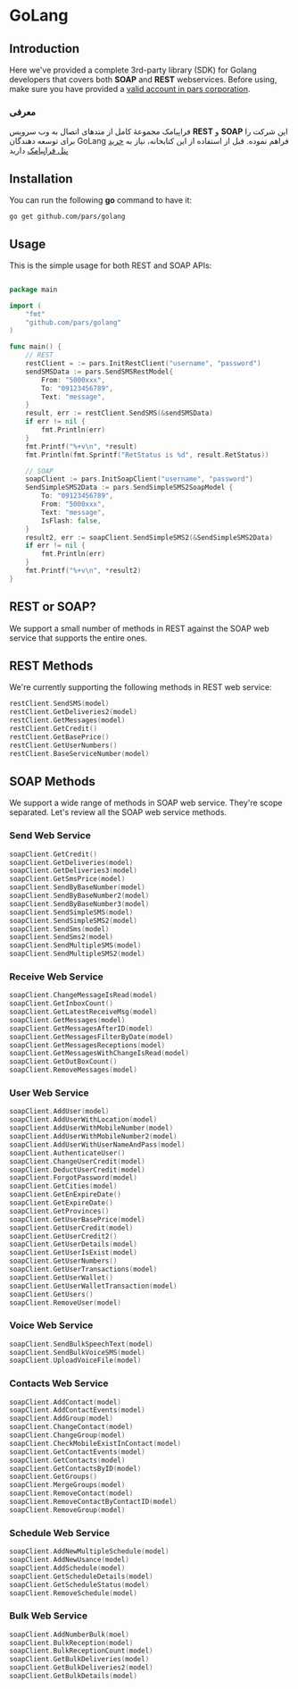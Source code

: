 # GoLang

## Introduction
Here we've provided a complete 3rd-party library (SDK) for Golang developers that covers both **SOAP** and **REST** webservices. Before using, make sure you have provided a [valid account in pars corporation](https://pars.ir/start/).

### معرفی
فراپیامک مجموعۀ کامل از متدهای اتصال به وب سرویس **REST** و **SOAP** این شرکت را برای توسعه دهندگان GoLang فراهم نموده. قبل از استفاده از این کتابخانه، نیاز به [خرید پنل فراپیامک](https://pars.ir/start/) دارید

## Installation
You can run the following **go** command to have it:

```
go get github.com/pars/golang
```

## Usage
This is the simple usage for both REST and SOAP APIs:
```go

package main

import (
	"fmt"
	"github.com/pars/golang"
)

func main() {
    // REST
    restClient = := pars.InitRestClient("username", "password")
    sendSMSData := pars.SendSMSRestModel{
        From: "5000xxx",
        To: "09123456789",
        Text: "message",
    }
    result, err := restClient.SendSMS(&sendSMSData)
    if err != nil {
        fmt.Println(err)
    }
    fmt.Printf("%+v\n", *result)
    fmt.Println(fmt.Sprintf("RetStatus is %d", result.RetStatus))

    // SOAP
    soapClient := pars.InitSoapClient("username", "password")
    SendSimpleSMS2Data := pars.SendSimpleSMS2SoapModel {
        To: "09123456789",
        From: "5000xxx",
        Text: "message",
        IsFlash: false,
    }
    result2, err := soapClient.SendSimpleSMS2(&SendSimpleSMS2Data)
    if err != nil {
        fmt.Println(err)
    }
    fmt.Printf("%+v\n", *result2)
}
```

## REST or SOAP?
We support a small number of methods in REST against the SOAP web service that supports the entire ones.

## REST Methods
We're currently supporting the following methods in REST web service:

```go
restClient.SendSMS(model)
restClient.GetDeliveries2(model)
restClient.GetMessages(model)
restClient.GetCredit()
restClient.GetBasePrice()
restClient.GetUserNumbers()
restClient.BaseServiceNumber(model)
```

## SOAP Methods
We support a wide range of methods in SOAP web service. They're scope separated. Let's review all the SOAP web service methods.

### Send Web Service

```go
soapClient.GetCredit()
soapClient.GetDeliveries(model)
soapClient.GetDeliveries3(model)
soapClient.GetSmsPrice(model)
soapClient.SendByBaseNumber(model)
soapClient.SendByBaseNumber2(model)
soapClient.SendByBaseNumber3(model)
soapClient.SendSimpleSMS(model)
soapClient.SendSimpleSMS2(model)
soapClient.SendSms(model)
soapClient.SendSms2(model)
soapClient.SendMultipleSMS(model)
soapClient.SendMultipleSMS2(model)
```

### Receive Web Service

```go
soapClient.ChangeMessageIsRead(model)
soapClient.GetInboxCount()
soapClient.GetLatestReceiveMsg(model)
soapClient.GetMessages(model)
soapClient.GetMessagesAfterID(model)
soapClient.GetMessagesFilterByDate(model)
soapClient.GetMessagesReceptions(model)
soapClient.GetMessagesWithChangeIsRead(model)
soapClient.GetOutBoxCount()
soapClient.RemoveMessages(model)
```

### User Web Service

```go
soapClient.AddUser(model)
soapClient.AddUserWithLocation(model)
soapClient.AddUserWithMobileNumber(model)
soapClient.AddUserWithMobileNumber2(model)
soapClient.AddUserWithUserNameAndPass(model)
soapClient.AuthenticateUser()
soapClient.ChangeUserCredit(model)
soapClient.DeductUserCredit(model)
soapClient.ForgotPassword(model)
soapClient.GetCities(model)
soapClient.GetEnExpireDate()
soapClient.GetExpireDate()
soapClient.GetProvinces()
soapClient.GetUserBasePrice(model)
soapClient.GetUserCredit(model)
soapClient.GetUserCredit2()
soapClient.GetUserDetails(model)
soapClient.GetUserIsExist(model)
soapClient.GetUserNumbers()
soapClient.GetUserTransactions(model)
soapClient.GetUserWallet()
soapClient.GetUserWalletTransaction(model)
soapClient.GetUsers()
soapClient.RemoveUser(model)
```

### Voice Web Service

```go
soapClient.SendBulkSpeechText(model)
soapClient.SendBulkVoiceSMS(model)
soapClient.UploadVoiceFile(model)
```

### Contacts Web Service

```go
soapClient.AddContact(model)
soapClient.AddContactEvents(model)
soapClient.AddGroup(model)
soapClient.ChangeContact(model)
soapClient.ChangeGroup(model)
soapClient.CheckMobileExistInContact(model)
soapClient.GetContactEvents(model)
soapClient.GetContacts(model)
soapClient.GetContactsByID(model)
soapClient.GetGroups()
soapClient.MergeGroups(model)
soapClient.RemoveContact(model)
soapClient.RemoveContactByContactID(model)
soapClient.RemoveGroup(model)
```

### Schedule Web Service

```go
soapClient.AddNewMultipleSchedule(model)
soapClient.AddNewUsance(model)
soapClient.AddSchedule(model)
soapClient.GetScheduleDetails(model)
soapClient.GetScheduleStatus(model)
soapClient.RemoveSchedule(model)
```

### Bulk Web Service

```go
soapClient.AddNumberBulk(moel)
soapClient.BulkReception(model)
soapClient.BulkReceptionCount(model)
soapClient.GetBulkDeliveries(model)
soapClient.GetBulkDeliveries2(model)
soapClient.GetBulkDetails(model)
```
